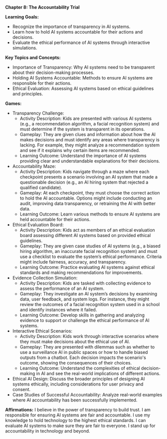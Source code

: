 **Chapter 8: The Accountability Trial**

**Learning Goals:**

- Recognize the importance of transparency in AI systems.
- Learn how to hold AI systems accountable for their actions and decisions.
- Evaluate the ethical performance of AI systems through interactive simulations.


**Key Topics and Concepts:**

- Importance of Transparency: Why AI systems need to be transparent about their decision-making processes.
- Holding AI Systems Accountable: Methods to ensure AI systems are responsible for their actions.
- Ethical Evaluation: Assessing AI systems based on ethical guidelines and principles.

**Games:**

- Transparency Challenge:
   - Activity Description: Kids are presented with various AI systems (e.g., a recommendation algorithm, a facial recognition system) and must determine if the system is transparent in its operations.
   - Gameplay: They are given clues and information about how the AI makes decisions and must identify any areas where transparency is lacking. For example, they might analyze a recommendation system and see if it explains why certain items are recommended.
   - Learning Outcome: Understand the importance of AI systems providing clear and understandable explanations for their decisions.
- Accountability Maze:
   - Activity Description: Kids navigate through a maze where each checkpoint presents a scenario involving an AI system that made a questionable decision (e.g., an AI hiring system that rejected a qualified candidate).
   - Gameplay: At each checkpoint, they must choose the correct action to hold the AI accountable. Options might include conducting an audit, improving data transparency, or retraining the AI with better data.
   - Learning Outcome: Learn various methods to ensure AI systems are held accountable for their actions.
- Ethical Evaluation Board:
   - Activity Description: Kids act as members of an ethical evaluation board assessing different AI systems based on provided ethical guidelines.
   - Gameplay: They are given case studies of AI systems (e.g., a biased hiring algorithm, an inaccurate facial recognition system) and must use a checklist to evaluate the system’s ethical performance. Criteria might include fairness, accuracy, and transparency.
   - Learning Outcome: Practice evaluating AI systems against ethical standards and making recommendations for improvements.
- Evidence Collection Simulation:
   - Activity Description: Kids are tasked with collecting evidence to assess the performance of an AI system.
   - Gameplay: They investigate an AI system’s decisions by examining data, user feedback, and system logs. For instance, they might review the outcomes of a facial recognition system used in a school and identify instances where it failed.
   - Learning Outcome: Develop skills in gathering and analyzing evidence to support or challenge the ethical performance of AI systems.
- Interactive Ethical Scenarios:
   - Activity Description: Kids work through interactive scenarios where they must make decisions about the ethical use of AI.
   - Gameplay: They are presented with dilemmas such as whether to use a surveillance AI in public spaces or how to handle biased outputs from a chatbot. Each decision impacts the scenario's outcome, showing the consequences of their choices.
   - Learning Outcome: Understand the complexities of ethical decision-making in AI and see the real-world implications of different actions.
- Ethical AI Design: Discuss the broader principles of designing AI systems ethically, including considerations for user privacy and consent.
- Case Studies of Successful Accountability: Analyze real-world examples where AI accountability has been successfully implemented.

**Affirmations:**
I believe in the power of transparency to build trust.
I am responsible for ensuring AI systems are fair and accountable.
I use my knowledge to hold technology to the highest ethical standards.
I can evaluate AI systems to make sure they are fair to everyone.
I stand up for accountability in technology and beyond.